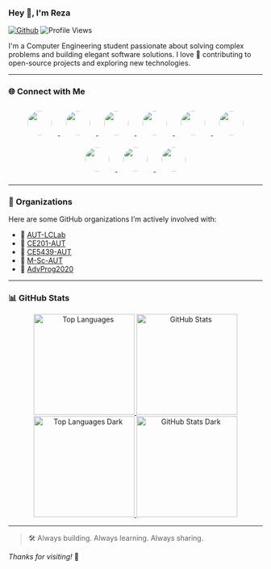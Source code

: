 ### Hey 👋, I'm Reza

[![Github](https://img.shields.io/github/followers/rezaAdinepour?label=Follow&style=social)](https://github.com/rezaAdinepour)
![Profile Views](https://komarev.com/ghpvc/?username=rezaAdinepour&color=blueviolet&style=flat)

I'm a Computer Engineering student passionate about solving complex problems and building elegant software solutions. I love 💙 contributing to open-source projects and exploring new technologies.

---

### 🌐 Connect with Me

<div align="center">

<a href="https://rezaadinepour.github.io" title="Website">
  <img src="https://cdn.simpleicons.org/githubpages/24292f/ffffff" width="48" height="48" style="margin:12px;border-radius:50%;"/>
</a>
<a href="https://t.me/era144" title="Telegram">
  <img src="https://cdn.simpleicons.org/telegram/ffffff/2CA5E0" width="48" height="48" style="margin:12px;border-radius:50%;"/>
</a>
<a href="https://twitter.com/adinep0ur" title="X (Twitter)">
  <img src="https://cdn.simpleicons.org/x/1a1a1a/ffffff" width="48" height="48" style="margin:12px;border-radius:50%;"/>
</a>
<a href="https://www.linkedin.com/in/adinepour/" title="LinkedIn" target="_blank">
  <img src="https://cdn.simpleicons.org/linkedin/ffffff/0A66C2" width="48" height="48" style="margin:12px;border-radius:50%;"/>
</a>
<a href="https://github.com/rezaAdinepour" title="GitHub">
  <img src="https://cdn.simpleicons.org/github/181717/ffffff" width="48" height="48" style="margin:12px;border-radius:50%;"/>
</a>
<a href="mailto:rezaadinepour@gmail.com" title="Email">
  <img src="https://cdn.simpleicons.org/gmail/ffffff/DD4B39" width="48" height="48" style="margin:12px;border-radius:50%;"/>
</a>
<a href="https://instagram.com/rezaadinepour" title="Instagram">
  <img src="https://cdn.simpleicons.org/instagram/ffffff/E4405F" width="48" height="48" style="margin:12px;border-radius:50%;"/>
</a>
<a href="https://www.youtube.com/@rezaadinepour" title="YouTube">
  <img src="https://cdn.simpleicons.org/youtube/ffffff/FF0000" width="48" height="48" style="margin:12px;border-radius:50%;"/>
</a>
<a href="https://discord.com/users/your-username" title="Discord">
  <img src="https://cdn.simpleicons.org/discord/ffffff/5865F2" width="48" height="48" style="margin:12px;border-radius:50%;"/>
</a>

</div>

---

### 🏢 Organizations

Here are some GitHub organizations I’m actively involved with:

- 🔗 [AUT-LCLab](https://github.com/AUT-LCLab)
- 🔗 [CE201-AUT](https://github.com/CE201-AUT)
- 🔗 [CE5439-AUT](https://github.com/CE5439-AUT)
- 🔗 [M-Sc-AUT](https://github.com/M-Sc-AUT)
- 🔗 [AdvProg2020](https://github.com/AdvProg2020)

---

### 📊 GitHub Stats

<div align="center">

<!-- Light Mode -->
<a href="#gh-light-mode-only">
  <img height="200" src="https://github-readme-stats.vercel.app/api/top-langs/?username=rezaadinepour&layout=compact&langs_count=10&hide_border=true" alt="Top Languages"/>
  <img height="200" src="https://github-readme-stats.vercel.app/api?username=rezaadinepour&show_icons=true&hide_border=true&count_private=true" alt="GitHub Stats"/>
</a>

<!-- Dark Mode -->
<a href="#gh-dark-mode-only">
  <img height="200" src="https://github-readme-stats.vercel.app/api/top-langs/?username=rezaadinepour&layout=compact&langs_count=10&hide_border=true&theme=dark&bg_color=000000" alt="Top Languages Dark"/>
  <img height="200" src="https://github-readme-stats.vercel.app/api?username=rezaadinepour&show_icons=true&hide_border=true&count_private=true&theme=dark&bg_color=000000" alt="GitHub Stats Dark"/>
</a>

</div>

---

> 🛠️ Always building. Always learning. Always sharing.

_Thanks for visiting!_ 🌟
